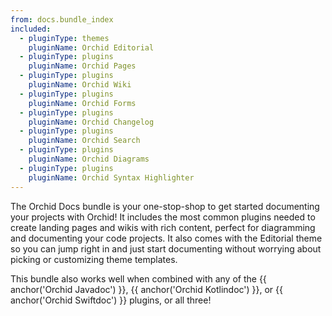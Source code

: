 ```yaml
---
from: docs.bundle_index
included:
  - pluginType: themes
    pluginName: Orchid Editorial
  - pluginType: plugins
    pluginName: Orchid Pages
  - pluginType: plugins
    pluginName: Orchid Wiki
  - pluginType: plugins
    pluginName: Orchid Forms
  - pluginType: plugins
    pluginName: Orchid Changelog
  - pluginType: plugins
    pluginName: Orchid Search
  - pluginType: plugins
    pluginName: Orchid Diagrams
  - pluginType: plugins
    pluginName: Orchid Syntax Highlighter
---
```


The Orchid Docs bundle is your one-stop-shop to get started documenting your projects with Orchid! It includes the most
common plugins needed to create landing pages and wikis with rich content, perfect for diagramming and documenting your
code projects. It also comes with the Editorial theme so you can jump right in and just start documenting without 
worrying about picking or customizing theme templates. 

This bundle also works well when combined with any of the {{ anchor('Orchid Javadoc') }}, 
{{ anchor('Orchid Kotlindoc') }}, or {{ anchor('Orchid Swiftdoc') }} plugins, or all three!